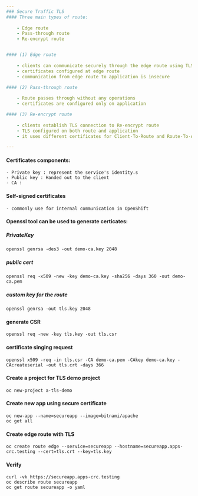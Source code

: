 ```yaml
---
### Secure Traffic TLS
#### Three main types of route:
	
 	- Edge route
	- Pass-through route
	- Re-encrypt route


#### (1) Edge route
	
 	- clients can communicate securely through the edge route using TLS
	- certificates configured at edge route
	- communication from edge route to application is insecure

#### (2) Pass-through route
	
 	- Route passes through without any operations
	- certificates are configured only on application

#### (3) Re-encrypt route
	
 	- clients establish TLS connection to Re-encrypt route
	- TLS configured on both route and application
	- it uses different certificates for Client-To-Route and Route-To-Application communication

---
```


#### Certificates components:
	
 	- Private key : represent the service's identity.s
	- Public key : Handed out to the client
	- CA : 

#### Self-signed certificates
	- commonly use for internal communication in OpenShift


#### Openssl tool can be used to generate certicates:
##### PrivateKey
    openssl genrsa -des3 -out demo-ca.key 2048

##### public cert
    openssl req -x509 -new -key demo-ca.key -sha256 -days 360 -out demo-ca.pem

##### custom key for the route
    openssl genrsa -out tls.key 2048

#### generate CSR
    openssl req -new -key tls.key -out tls.csr

#### certificate singing request
    openssl x509 -req -in tls.csr -CA demo-ca.pem -CAkey demo-ca.key -CAcreateserial -out tls.crt -days 366

#### Create a project for TLS demo project
    oc new-project a-tls-demo

#### Create new app using secure certificate
    oc new-app --name=secureapp --image=bitnami/apache 
    oc get all

#### Create edge route with TLS 
    oc create route edge --service=secureapp --hostname=secureapp.apps-crc.testing --cert=tls.crt --key=tls.key

#### Verify
    curl -vk https://secureapp.apps-crc.testing
    oc describe route secureapp
    oc get route secureapp -o yaml

